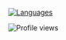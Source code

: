 
[![Languages](https://github-readme-stats.vercel.app/api/top-langs/?username=mutlueren)](https://github.com/mutlueren/github-readme-stats)

![Profile views](https://gpvc.arturio.dev/mutlueren?style=plastic)  

